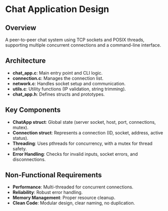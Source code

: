 # Chat Application Design

## Overview
A peer-to-peer chat system using TCP sockets and POSIX threads, supporting multiple concurrent connections and a command-line interface.

## Architecture
- **chat_app.c**: Main entry point and CLI logic.
- **connection.c**: Manages the connection list.
- **network.c**: Handles socket setup and communication.
- **utils.c**: Utility functions (IP validation, string trimming).
- **chat_app.h**: Defines structs and prototypes.

## Key Components
- **ChatApp struct**: Global state (server socket, host, port, connections, mutex).
- **Connection struct**: Represents a connection (ID, socket, address, active status).
- **Threading**: Uses pthreads for concurrency, with a mutex for thread safety.
- **Error Handling**: Checks for invalid inputs, socket errors, and disconnections.

## Non-Functional Requirements
- **Performance**: Multi-threaded for concurrent connections.
- **Reliability**: Robust error handling.
- **Memory Management**: Proper resource cleanup.
- **Clean Code**: Modular design, clear naming, no duplication.